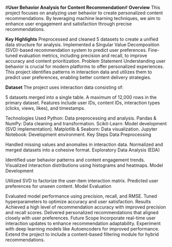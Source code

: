 #**User Behavior Analysis for Content Recommendation**#
**Overview**
This project focuses on analyzing user behavior to create personalized content recommendations. By leveraging machine learning techniques, we aim to enhance user engagement and satisfaction through precise recommendations.

**Key Highlights**
Preprocessed and cleaned 5 datasets to create a unified data structure for analysis.
Implemented a Singular Value Decomposition (SVD)-based recommendation system to predict user preferences.
Fine-tuned evaluation metrics, including precision and recall, to improve accuracy and content prioritization.
Problem Statement
Understanding user behavior is crucial for modern platforms to offer personalized experiences. This project identifies patterns in interaction data and utilizes them to predict user preferences, enabling better content delivery strategies.

**Dataset**
The project uses interaction data consisting of:

5 datasets merged into a single table.
A maximum of 12,000 rows in the primary dataset.
Features include user IDs, content IDs, interaction types (clicks, views, likes), and timestamps.

Technologies Used
Python: Data preprocessing and analysis.
Pandas & NumPy: Data cleaning and transformation.
Scikit-Learn: Model development (SVD implementation).
Matplotlib & Seaborn: Data visualization.
Jupyter Notebook: Development environment.
Key Steps
Data Preprocessing

Handled missing values and anomalies in interaction data.
Normalized and merged datasets into a cohesive format.
Exploratory Data Analysis (EDA)

Identified user behavior patterns and content engagement trends.
Visualized interaction distributions using histograms and heatmaps.
Model Development

Utilized SVD to factorize the user-item interaction matrix.
Predicted user preferences for unseen content.
Model Evaluation

Evaluated model performance using precision, recall, and RMSE.
Tuned hyperparameters to optimize accuracy and user satisfaction.
Results
Achieved a high level of recommendation accuracy with improved precision and recall scores.
Delivered personalized recommendations that aligned closely with user preferences.
Future Scope
Incorporate real-time user interaction updates to enhance recommendation adaptability.
Experiment with deep learning models like Autoencoders for improved performance.
Extend the project to include a content-based filtering module for hybrid recommendations.
